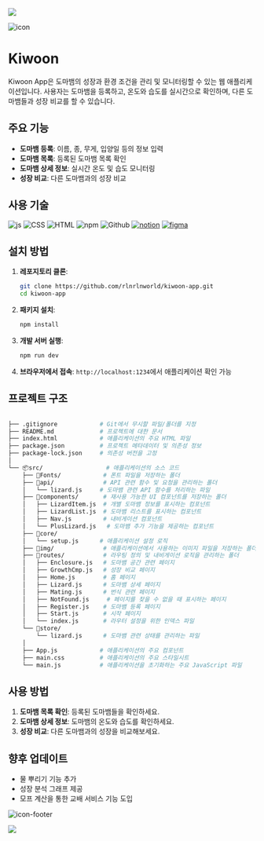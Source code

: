 <img src="https://capsule-render.vercel.app/api?type=waving&color=56A63B&height=150&section=header" />

![icon](https://i.imgur.com/tCLlFmV.png)

# Kiwoon

Kiwoon App은 도마뱀의 성장과 환경 조건을 관리 및 모니터링할 수 있는 웹 애플리케이션입니다. 사용자는 도마뱀을 등록하고, 온도와 습도를 실시간으로 확인하며, 다른 도마뱀들과 성장 비교를 할 수 있습니다.

## 주요 기능

- **도마뱀 등록**: 이름, 종, 무게, 입양일 등의 정보 입력
- **도마뱀 목록**: 등록된 도마뱀 목록 확인
- **도마뱀 상세 정보**: 실시간 온도 및 습도 모니터링
- **성장 비교**: 다른 도마뱀과의 성장 비교

## 사용 기술

![js](https://img.shields.io/badge/JavaScript-F7DF1E?style=for-the-badge&logo=JavaScript&logoColor=white)
![CSS](https://img.shields.io/badge/CSS-239120?&style=for-the-badge&logo=css3&logoColor=white)
![HTML](https://img.shields.io/badge/HTML-239120?style=for-the-badge&logo=html5&logoColor=white)
![npm](https://img.shields.io/badge/npm-CB3837?style=for-the-badge&logo=npm&logoColor=white)
![Github](https://img.shields.io/badge/GitHub-100000?style=for-the-badge&logo=github&logoColor=white)
<a href="https://www.notion.so/1-968ce8a13ac14b1dadc8382530b3e525?pvs=4">![notion](https://img.shields.io/badge/Notion-000000?style=for-the-badge&logo=notion&logoColor=white)</a>
<a href="https://drive.google.com/file/d/1asnQV-SeO6_38dQK6d8UGlYQl9VD3KAO/view?usp=sharing">![figma](https://img.shields.io/badge/Figma-F24E1E?style=for-the-badge&logo=figma&logoColor=white)</a>

## 설치 방법

1. **레포지토리 클론**:
   ```bash
   git clone https://github.com/rlnrlnworld/kiwoon-app.git
   cd kiwoon-app
2. **패키지 설치**:
   ```bash
   npm install
4. **개발 서버 실행**:
   ```bash
   npm run dev
6. **브라우저에서 접속**: `http://localhost:1234`에서 애플리케이션 확인 가능

## 프로젝트 구조

```bash

├── .gitignore            # Git에서 무시할 파일/폴더를 지정
├── README.md             # 프로젝트에 대한 문서
├── index.html            # 애플리케이션의 주요 HTML 파일
├── package.json          # 프로젝트 메타데이터 및 의존성 정보
├── package-lock.json     # 의존성 버전을 고정
│
└── 📦src/                  # 애플리케이션의 소스 코드
    ├── 📁Fonts/            # 폰트 파일을 저장하는 폴더
    ├── 📁api/              # API 관련 함수 및 요청을 관리하는 폴더
    │   └── lizard.js     # 도마뱀 관련 API 함수를 처리하는 파일
    ├── 📁components/       # 재사용 가능한 UI 컴포넌트를 저장하는 폴더
    │   ├── LizardItem.js  # 개별 도마뱀 정보를 표시하는 컴포넌트
    │   ├── LizardList.js  # 도마뱀 리스트를 표시하는 컴포넌트
    │   ├── Nav.js         # 내비게이션 컴포넌트
    │   └── PlusLizard.js   # 도마뱀 추가 기능을 제공하는 컴포넌트
    ├── 📁core/             
    │   └── setup.js      # 애플리케이션 설정 로직
    ├── 📁img/              # 애플리케이션에서 사용하는 이미지 파일을 저장하는 폴더
    ├── 📁routes/           # 라우팅 정의 및 내비게이션 로직을 관리하는 폴더
    │   ├── Enclosure.js   # 도마뱀 공간 관련 페이지
    │   ├── GrowthCmp.js   # 성장 비교 페이지
    │   ├── Home.js        # 홈 페이지
    │   ├── Lizard.js      # 도마뱀 상세 페이지
    │   ├── Mating.js      # 번식 관련 페이지
    │   ├── NotFound.js     # 페이지를 찾을 수 없을 때 표시하는 페이지
    │   ├── Register.js    # 도마뱀 등록 페이지
    │   ├── Start.js       # 시작 페이지
    │   └── index.js       # 라우터 설정을 위한 인덱스 파일
    └── 📁store/
        └── lizard.js      # 도마뱀 관련 상태를 관리하는 파일
    │
    ├── App.js            # 애플리케이션의 주요 컴포넌트
    ├── main.css          # 애플리케이션의 주요 스타일시트
    └── main.js           # 애플리케이션을 초기화하는 주요 JavaScript 파일

```
## 사용 방법

1. **도마뱀 목록 확인**: 등록된 도마뱀들을 확인하세요.
2. **도마뱀 상세 정보**: 도마뱀의 온도와 습도를 확인하세요.
3. **성장 비교**: 다른 도마뱀과의 성장을 비교해보세요.

## 향후 업데이트

- 물 뿌리기 기능 추가
- 성장 분석 그래프 제공
- 모프 계산을 통한 교배 서비스 기능 도입

![icon-footer](https://i.imgur.com/oDiKR2a.png)

<img src="https://capsule-render.vercel.app/api?type=waving&color=56A63B&height=150&section=footer" />
